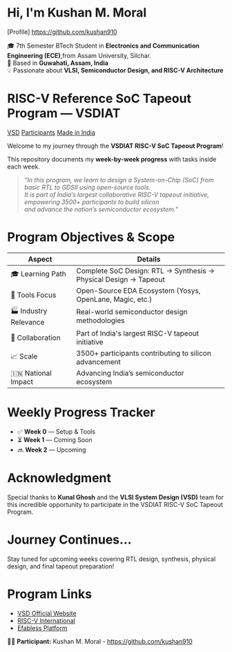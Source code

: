 # Hi, I'm Kushan M. Moral  

[Profile] https://github.com/kushan910

🎓 7th Semester BTech Student in **Electronics and Communication Engineering (ECE)**,from Assam University, Silchar.  
📍 Based in **Guwahati, Assam, India**  
💡 Passionate about **VLSI, Semiconductor Design, and RISC-V Architecture**  


# RISC-V Reference SoC Tapeout Program — VSDIAT  


[VSD](https://img.shields.io/badge/VSD-Program-orange)
[Participants](https://img.shields.io/badge/Participants-3500%2B-brightgreen)
[Made in India](https://img.shields.io/badge/Made%20in-India-green)


Welcome to my journey through the **VSDIAT RISC-V SoC Tapeout Program**!  

This repository documents my **week-by-week progress** with tasks inside each week.  

> *"In this program, we learn to design a System-on-Chip (SoC) from basic RTL to GDSII using open-source tools.  
> It is part of India’s largest collaborative RISC-V tapeout initiative, empowering 3500+ participants to build silicon  
> and advance the nation’s semiconductor ecosystem."*


# Program Objectives & Scope  

| Aspect | Details |
|--------|---------|
| 🎓 Learning Path | Complete SoC Design: RTL → Synthesis → Physical Design → Tapeout |
| 🧰 Tools Focus | Open-Source EDA Ecosystem (Yosys, OpenLane, Magic, etc.) |
| 🏭 Industry Relevance | Real-world semiconductor design methodologies |
| 🤝 Collaboration | Part of India's largest RISC-V tapeout initiative |
| 📈 Scale | 3500+ participants contributing to silicon advancement |
| 🇮🇳 National Impact | Advancing India’s semiconductor ecosystem |


# Weekly Progress Tracker  

- ✅ **Week 0** — Setup & Tools  
- ⏳ **Week 1** — Coming Soon  
- 🔜 **Week 2** — Upcoming  


# Acknowledgment  

Special thanks to **Kunal Ghosh** and the **VLSI System Design (VSD)** team for this incredible opportunity to participate in the VSDIAT RISC-V SoC Tapeout Program.  


# Journey Continues...  

Stay tuned for upcoming weeks covering RTL design, synthesis, physical design, and final tapeout preparation!  


# Program Links  

- [VSD Official Website](https://www.vlsisystemdesign.com/)  
- [RISC-V International](https://riscv.org/)  
- [Efabless Platform](https://efabless.com/)  


👨‍💻 **Participant:** Kushan M. Moral - https://github.com/kushan910 
